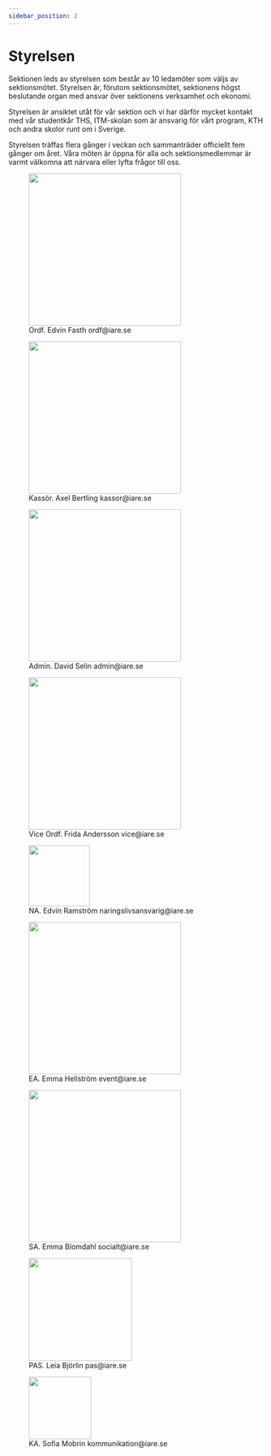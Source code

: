 ```yaml
---
sidebar_position: 2
---
```


# Styrelsen

Sektionen leds av styrelsen som består av 10 ledamöter som väljs av sektionsmötet. Styrelsen är, förutom sektionsmötet, sektionens högst beslutande organ med ansvar över sektionens verksamhet och ekonomi.

Styrelsen är ansiktet utåt för vår sektion och vi har därför mycket kontakt med vår studentkår THS, ITM-skolan som är ansvarig för vårt program, KTH och andra skolor runt om i Sverige.

Styrelsen träffas flera gånger i veckan och sammanträder officiellt fem gånger om året. Våra möten är öppna för alla och sektionsmedlemmar är varmt välkomna att närvara eller lyfta frågor till oss.


<div style={{display: 'flex'}}>
<figure>
<img src={require("/static/img/Ordf.png").default} width="300"/> 
<figcaption>Ordf. Edvin Fasth
ordf@iare.se</figcaption>
</figure>

<figure>
<img src={require("/static/img/Kassor.png").default} width="300"/>
<figcaption>Kassör. Axel Bertling
kassor@iare.se</figcaption>
</figure>

<figure>
<img src={require("/static/img/Admin.jpeg").default} width="300"/>
<figcaption>Admin. David Selin
admin@iare.se</figcaption>
</figure>

<figure>
<img src={require("/static/img/Vice.jpeg").default} width="300"/>
<figcaption>Vice Ordf. Frida Andersson
vice@iare.se</figcaption>
</figure>

<figure>
<img src={require("/static/img/Na.png").default} width="120"/>
<figcaption>NA. Edvin Ramström
naringslivsansvarig@iare.se</figcaption>
</figure>
</div>

<div style={{display: 'flex'}}>
<figure>
<img src={require("/static/img/Event.jpeg").default} width="300"/>
<figcaption>EA. Emma Hellström
event@iare.se</figcaption>
</figure>

<figure>
<img src={require("/static/img/Socialt.jpeg").default} width="300"/>
<figcaption>SA. Emma Blomdahl
socialt@iare.se</figcaption>
</figure>

<figure>
<img src={require("/static/img/Pas.png").default} width="203"/>
<figcaption>PAS. Leia Björlin
pas@iare.se</figcaption>
</figure>

<figure>
<img src={require("/static/img/Ka.png").default} width="123"/>
<figcaption>KA. Sofia Mobrin
kommunikation@iare.se</figcaption>

</figure>
</div>

